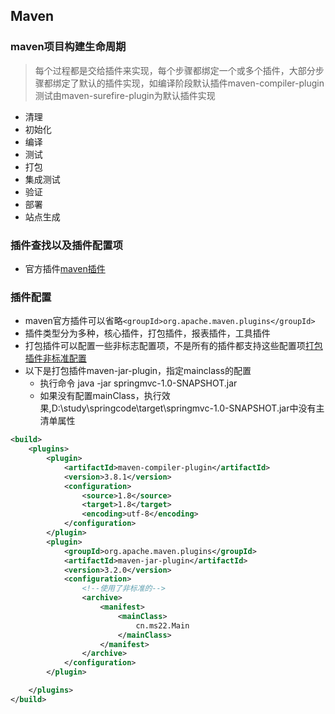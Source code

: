## Maven
### maven项目构建生命周期
> 每个过程都是交给插件来实现，每个步骤都绑定一个或多个插件，大部分步骤都绑定了默认的插件实现，如编译阶段默认插件maven-compiler-plugin
>测试由maven-surefire-plugin为默认插件实现
* 清理
* 初始化
* 编译
* 测试
* 打包
* 集成测试
* 验证
* 部署
* 站点生成
### 插件查找以及插件配置项
* 官方插件[maven插件](https://maven.apache.org/plugins/index.html)
### 插件配置
* maven官方插件可以省略`<groupId>org.apache.maven.plugins</groupId>`
* 插件类型分为多种，核心插件，打包插件，报表插件，工具插件
* 打包插件可以配置一些非标志配置项，不是所有的插件都支持这些配置项[打包插件非标准配置](https://maven.apache.org/shared/maven-archiver/)
* 以下是打包插件maven-jar-plugin，指定mainclass的配置
  * 执行命令 java -jar springmvc-1.0-SNAPSHOT.jar
  * 如果没有配置mainClass，执行效果,D:\study\springcode\target\springmvc-1.0-SNAPSHOT.jar中没有主清单属性
```xml
<build>
    <plugins>
        <plugin>
            <artifactId>maven-compiler-plugin</artifactId>
            <version>3.8.1</version>
            <configuration>
                <source>1.8</source>
                <target>1.8</target>
                <encoding>utf-8</encoding>
            </configuration>
        </plugin>
        <plugin>
            <groupId>org.apache.maven.plugins</groupId>
            <artifactId>maven-jar-plugin</artifactId>
            <version>3.2.0</version>
            <configuration>
                <!--使用了非标准的-->
                <archive>
                    <manifest>
                        <mainClass>
                            cn.ms22.Main
                        </mainClass>
                    </manifest>
                </archive>
            </configuration>
        </plugin>

    </plugins>
</build>
```